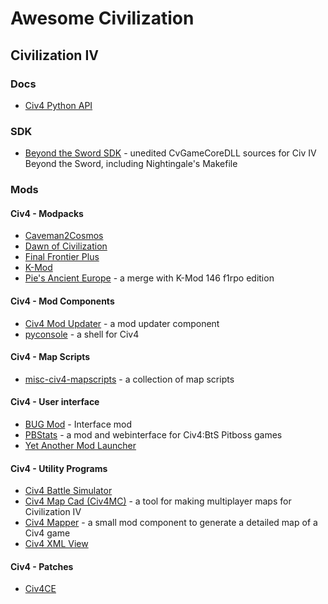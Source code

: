 # Awesome Civilization

## Civilization IV

### Docs
- [Civ4 Python API](http://civ4bug.sourceforge.net//PythonAPI/index.html)

### SDK
- [Beyond the Sword SDK](https://github.com/dguenms/beyond-the-sword-sdk) - unedited CvGameCoreDLL sources for Civ IV Beyond the Sword, including Nightingale's Makefile

### Mods

#### Civ4 - Modpacks
- [Caveman2Cosmos](https://github.com/caveman2cosmos/Caveman2Cosmos)
- [Dawn of Civilization](https://github.com/dguenms/Dawn-of-Civilization)
- [Final Frontier Plus](https://github.com/FinalFrontierPlus/civ4ffplus)
- [K-Mod](https://github.com/karadoc/Civ4-K-Mod)
- [Pie's Ancient Europe](https://github.com/keldath/PieAncientEurope) - a merge with K-Mod 146 f1rpo edition

#### Civ4 - Mod Components
- [Civ4 Mod Updater](https://github.com/civ4-mp/mod-updater) - a mod updater component
- [pyconsole](https://github.com/civ4-mp/pyconsole) - a shell for Civ4

#### Civ4 - Map Scripts
- [misc-civ4-mapscripts](https://github.com/samboy/misc-civ4-mapscripts) - a collection of map scripts

#### Civ4 - User interface
- [BUG Mod](https://github.com/dharkness/civ4bug) - Interface mod
- [PBStats](https://github.com/YggdrasiI/PBStats) - a mod and webinterface for Civ4:BtS Pitboss games
- [Yet Another Mod Launcher](https://github.com/TC01/civ4-launcher)

#### Civ4 - Utility Programs
- [Civ4 Battle Simulator](https://github.com/J-Moore/Civ4CombatCalc)
- [Civ4 Map Cad (Civ4MC)](https://github.com/germanjoey/civ4-mapcad) - a tool for making multiplayer maps for Civilization IV
- [Civ4 Mapper](https://github.com/YggdrasiI/Civ4Mapper) - a small mod component to generate a detailed map of a Civ4 game
- [Civ4 XML View](https://github.com/wlxjlj/civ4xml)

#### Civ4 - Patches
- [Civ4CE](https://github.com/f1rpo/Civ4CE)
